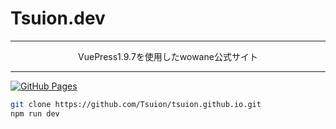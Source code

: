 # Tsuion.dev

---

<div align="center">VuePress1.9.7を使用したwowane公式サイト</div>

---

[![GitHub Pages](https://github.com/Tsuion/tsuion.github.io/actions/workflows/gh-pages.yml/badge.svg?branch=main)](https://github.com/Tsuion/tsuion.github.io/actions/workflows/gh-pages.yml)

```sh
git clone https://github.com/Tsuion/tsuion.github.io.git
npm run dev
```
